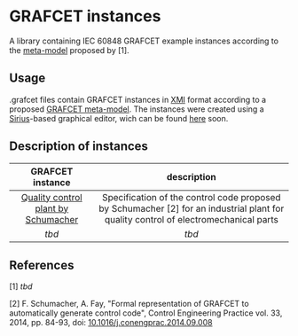 # GRAFCET instances
A library containing IEC 60848 GRAFCET example instances according to the [meta-model](https://github.com/Project-AGRAFE/GRAFCET-meta-model) proposed by [1].

## Usage
.grafcet files contain GRAFCET instances in [XMI](https://www.omg.org/spec/XMI) format according to a proposed [GRAFCET meta-model](https://github.com/Project-AGRAFE/GRAFCET-meta-model).
The instances were created using a [Sirius](https://www.eclipse.org/sirius/)-based graphical editor, wich can be found [here](http://example.com/tbd) soon.

## Description of instances

|  GRAFCET instance | description  |
| :-: | :-: |
|  [Quality control plant by Schumacher](./qualityControlPlantSchumacher) | Specification of the control code proposed by Schumacher [2] for an industrial plant for quality control of electromechanical parts |
| *tbd* | *tbd* |


## References
[1] *tbd* 

[2] F. Schumacher, A. Fay, "Formal representation of GRAFCET to automatically generate control code", Control Engineering Practice vol. 33, 2014, pp. 84-93, doi: [10.1016/j.conengprac.2014.09.008](https://doi.org/10.1016/j.conengprac.2014.09.008) 